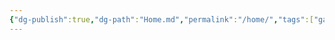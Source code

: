 ```yaml
---
{"dg-publish":true,"dg-path":"Home.md","permalink":"/home/","tags":["gardenEntry"],"dgShowFileTree":true,"dgEnableSearch":true,"dgLinkPreview":true,"dgShowTags":true,"noteIcon":""}
---
```


